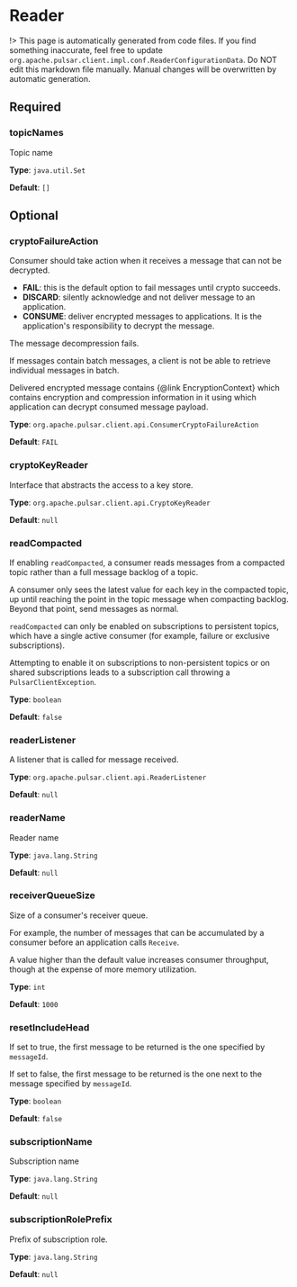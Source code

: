 # Reader
!> This page is automatically generated from code files.
If you find something inaccurate, feel free to update `org.apache.pulsar.client.impl.conf.ReaderConfigurationData`. Do NOT edit this markdown file manually. Manual changes will be overwritten by automatic generation.
## Required
### topicNames
Topic name

**Type**: `java.util.Set`

**Default**: `[]`

## Optional
### cryptoFailureAction
Consumer should take action when it receives a message that can not be decrypted.
* **FAIL**: this is the default option to fail messages until crypto succeeds.
* **DISCARD**: silently acknowledge and not deliver message to an application.
* **CONSUME**: deliver encrypted messages to applications. It is the application's responsibility to decrypt the message.

The message decompression fails.

If messages contain batch messages, a client is not be able to retrieve individual messages in batch.

Delivered encrypted message contains {@link EncryptionContext} which contains encryption and compression information in it using which application can decrypt consumed message payload.

**Type**: `org.apache.pulsar.client.api.ConsumerCryptoFailureAction`

**Default**: `FAIL`

### cryptoKeyReader
Interface that abstracts the access to a key store.

**Type**: `org.apache.pulsar.client.api.CryptoKeyReader`

**Default**: `null`

### readCompacted
If enabling `readCompacted`, a consumer reads messages from a compacted topic rather than a full message backlog of a topic.

A consumer only sees the latest value for each key in the compacted topic, up until reaching the point in the topic message when compacting backlog. Beyond that point, send messages as normal.

`readCompacted` can only be enabled on subscriptions to persistent topics, which have a single active consumer (for example, failure or exclusive subscriptions).

Attempting to enable it on subscriptions to non-persistent topics or on shared subscriptions leads to a subscription call throwing a `PulsarClientException`.

**Type**: `boolean`

**Default**: `false`

### readerListener
A listener that is called for message received.

**Type**: `org.apache.pulsar.client.api.ReaderListener`

**Default**: `null`

### readerName
Reader name

**Type**: `java.lang.String`

**Default**: `null`

### receiverQueueSize
Size of a consumer's receiver queue.

For example, the number of messages that can be accumulated by a consumer before an application calls `Receive`.

A value higher than the default value increases consumer throughput, though at the expense of more memory utilization.

**Type**: `int`

**Default**: `1000`

### resetIncludeHead
If set to true, the first message to be returned is the one specified by `messageId`.

If set to false, the first message to be returned is the one next to the message specified by `messageId`.

**Type**: `boolean`

**Default**: `false`

### subscriptionName
Subscription name

**Type**: `java.lang.String`

**Default**: `null`

### subscriptionRolePrefix
Prefix of subscription role.

**Type**: `java.lang.String`

**Default**: `null`


